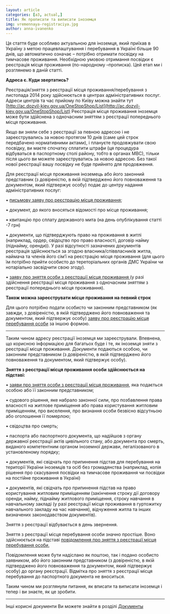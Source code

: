 ```yaml
---
layout: article
categories: [a3, actual,]
title: Як прописати та виписати іноземця
img: vremennaya-registraciya.jpg
author: anna-ivanenko
--- 
```

Ця стаття буде особливо актуальною для іноземця, який приїхав в Україну з метою працевлаштування і перебування в Україні 
більше 90 днів, що автоматично означає – потрібно отримати посвідку на тимчасове проживання. Необхідною умовою отримання посвідки є реєстрація місця проживання (по-народному –прописка). Цей етап ми і розглянемо в даній статті.

**Адреса є. Куди звертатись?**

 Реєстрація/зняття з реєстрації місця проживання/перебування з листопада 2014 року здійснюється в центрах адміністративних послуг. Адреси центрів та час прийому по Київу можна знайти тут [http://ac.dozvil-kiev.gov.ua/OneStopShop/List](http://ac.dozvil-kiev.gov.ua/OneStopShop/List) Реєстрація місця проживання іноземця може бути здійснена з одночасним зняттям з реєстрації попереднього місця проживання. 
 
 Якщо ви зняли себе з реєстрації за певною адресою і не зареєструвались за новою протягом 10 днів (саме цей строк передбачено нормативними актами), і плануєте продовжувати свою посвідку, ви маєте спочатку сплатити штрафи (ця процедура відбуваться в паспортному столі району, тобто в органах МВС), тільки після цього ви можете зареєструватись за новою адресою. Без такої нової реєстрації вашу посвідку не буде прийнято для продовження.

Для реєстрації місця проживання іноземець або його законний представник (з довіреністю, в якій підтверджено його повноваження
та документом, який підтвержує особу) подає до центру надання адміністративних 
послуг:

•	[письмову заяву про реєстрацію місця проживання](/pdf/Заява%20про%20реєстрацію%20місця%20проживаня.doc);

•	документ, до якого вносяться відомості про місце проживання;

•	квитанцію про сплату державного мита (на день опублікування статті -7 грн)

•	документи, що підтверджують право на проживання в житлі (наприклад, ордер, свідоцтво про право власності, договір найму 
(піднайму, оренди)). У разі відсутності зазначених документів реєстрація здійснюється за згодою власника/співвласників житла,
наймача та членів його сім’ї на реєстрацію місця проживання (для цього їм потрібно прийти особисто до тереторіальних органів ДМС України чи нотаріально засвідчити свою згоду). 

•	[заяву про зняття особи з реєстрації місця проживання ](/pdf/ЗАЯВА%20%20про%20зняття%20особи%20з%20реєстрації%20місця%20проживання.doc)
(у разі здійснення реєстрації місця проживання з одночасним зняттям з
реєстрації попереднього місця проживання).

**Також можна зареєструвати місце проживання на певний строк**

 Для цього потрібно подати особисто чи законним представником (як завжди, з довіреністю, в якій підтверджено його повноваження
 та документом, який підтвержує особу)	[заяву про реєстрацію місця перебування особи](/pdf/ЗАЯВА%20%20про%20реєстрацію%20місця%20перебування%20особи.doc) за іншою формою.

_______________
Таким чином адресу реєстрації іноземця ми зареєстрували. Впевнена, що корисною інформацією для багатьох буде і те, як іноземця
зняти з реєстрації місця проживання. Документи подаються особою, чи законним представником (з довіреністю, в якій підтверджено
його повноваження та документом, який підтвержує особу).

**Зняття з реєстрації місця проживання особи здійснюється на підставі:**

•	[заяви про зняття особи з реєстрації місця проживання](/pdf/ЗАЯВА%20%20про%20зняття%20особи%20з%20реєстрації%20місця%20проживання.doc), яка подається особою або її законним представником;

•	судового рішення, яке набрало законної сили, про позбавлення права власності на житлове приміщення або права користування
житловим приміщенням, про виселення, про визнання особи безвісно відсутньою або оголошення її померлою;

•	свідоцтва про смерть;

•	паспорта або паспортного документа, що надійшов з органу державної реєстрації актів цивільного стану, або документа про 
смерть, виданого компетентним органом іноземної держави, легалізованого в установленому порядку;

•	документів, які свідчать про припинення підстав для перебування на території України іноземців та осіб без громадянства 
(наприклад, копія рішення про скасування посвідки на тимчасове проживання чи посвідки на постійне проживання в Україні)

•	документів, які свідчать про припинення підстав на право користування житловим приміщенням (закінчення строку дії договору 
оренди, найму, піднайму житлового приміщення, строку навчання в навчальному закладі (у разі реєстрації місця проживання в 
гуртожитку навчального закладу на час навчання), відчуження житла та інших визначених законодавством документів).

Зняття з реєстрації відбувається в день звернення.

Зняття з реєстрації місця перебування особи значно простіше. Воно здійснюється на підставі [повідомлення про зняття з 
реєстрації місця перебування особи](/pdf/ПОВІДОМЛЕННЯ%20%20про%20зняття%20з%20реєстрації%20місця%20перебування%20особи%20.doc), 

Повідомлення може бути надіслано як поштою, так і подано особисто заявником, або його законним представником (з довіреністю,
в якій підтверджено його повноваження та документом, який підтвержує особу) до органу реєстрації. Відмітка про зняття з
реєстрації місця перебування до паспортного документа не вноситься.

Таким чином ми розглянули питання, як вписати та виписати іноземця і тепер і ви знаєте, як це зробити. 
____________________
Інші корисні документи Ви можете знайти в розділі [Документы](http://itin.com.ua/content/documents.html)
